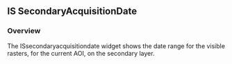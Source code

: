 ## IS SecondaryAcquisitionDate ##
### Overview ###
The ISsecondaryacquisitiondate widget shows the date range for the visible rasters, for the current AOI, on the secondary layer.
